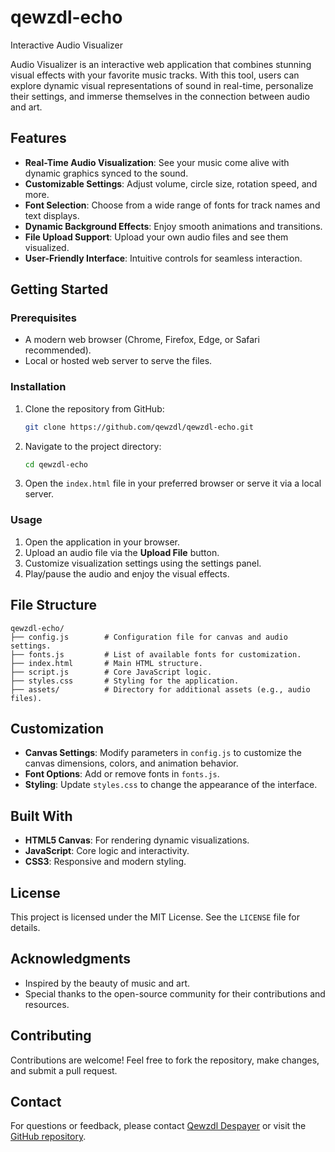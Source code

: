 # qewzdl-echo
Interactive Audio Visualizer

Audio Visualizer is an interactive web application that combines stunning visual effects with your favorite music tracks. With this tool, users can explore dynamic visual representations of sound in real-time, personalize their settings, and immerse themselves in the connection between audio and art.

## Features

- **Real-Time Audio Visualization**: See your music come alive with dynamic graphics synced to the sound.
- **Customizable Settings**: Adjust volume, circle size, rotation speed, and more.
- **Font Selection**: Choose from a wide range of fonts for track names and text displays.
- **Dynamic Background Effects**: Enjoy smooth animations and transitions.
- **File Upload Support**: Upload your own audio files and see them visualized.
- **User-Friendly Interface**: Intuitive controls for seamless interaction.

## Getting Started

### Prerequisites

- A modern web browser (Chrome, Firefox, Edge, or Safari recommended).
- Local or hosted web server to serve the files.

### Installation

1. Clone the repository from GitHub:
   ```bash
   git clone https://github.com/qewzdl/qewzdl-echo.git
   ```
2. Navigate to the project directory:
   ```bash
   cd qewzdl-echo
   ```
3. Open the `index.html` file in your preferred browser or serve it via a local server.

### Usage

1. Open the application in your browser.
2. Upload an audio file via the **Upload File** button.
3. Customize visualization settings using the settings panel.
4. Play/pause the audio and enjoy the visual effects.

## File Structure

```
qewzdl-echo/
├── config.js        # Configuration file for canvas and audio settings.
├── fonts.js         # List of available fonts for customization.
├── index.html       # Main HTML structure.
├── script.js        # Core JavaScript logic.
├── styles.css       # Styling for the application.
├── assets/          # Directory for additional assets (e.g., audio files).
```

## Customization

- **Canvas Settings**: Modify parameters in `config.js` to customize the canvas dimensions, colors, and animation behavior.
- **Font Options**: Add or remove fonts in `fonts.js`.
- **Styling**: Update `styles.css` to change the appearance of the interface.

## Built With

- **HTML5 Canvas**: For rendering dynamic visualizations.
- **JavaScript**: Core logic and interactivity.
- **CSS3**: Responsive and modern styling.

## License

This project is licensed under the MIT License. See the `LICENSE` file for details.

## Acknowledgments

- Inspired by the beauty of music and art.
- Special thanks to the open-source community for their contributions and resources.

## Contributing

Contributions are welcome! Feel free to fork the repository, make changes, and submit a pull request.

## Contact

For questions or feedback, please contact [Qewzdl Despayer](mailto:contact@example.com) or visit the [GitHub repository](https://github.com/qewzdl/qewzdl-echo).

